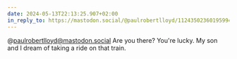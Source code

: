 ```yaml
---
date: 2024-05-13T22:13:25.907+02:00
in_reply_to: https://mastodon.social/@paulrobertlloyd/112435023601959949
---
```


@paulrobertlloyd@mastodon.social Are you there?
You're lucky. My son and I dream of taking a ride on that train.
